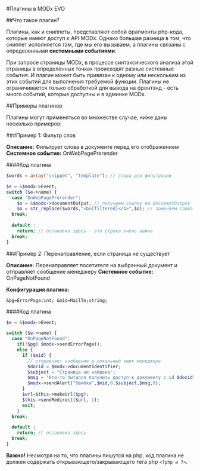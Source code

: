 #Плагины в MODx EVO

##Что такое плагин?

Плагины, как и сниппеты, представляют собой фрагменты php-кода, которые имеют доступ к API MODx. Однако большая разница в том, что сниппет исполняется там, где мы его вызываем, а плагины связаны с определенными **системными событиями**.

При запросе страницы MODx, в процессе синтаксического анализа этой страницы в определенных точках происходят разные системные события. И плагин может быть привязан к одному или нескольким из этих событий для выполнения требуемой функции. Плагины не ограничивается только обработкой для вывода на фронтэнд - есть много событий, которые доступны и в админке MODx.

##Примеры плагинов

Плагины могут применяться во множестве случае, ниже даны несколько примеров:

###Пример 1: Фильтр слов

**Описание:** Фильтрует слова в документе перед его отображением 
**Системное событие:** OnWebPagePrerender

####Код плагина

```php
$words = array("snippet", "template"); // слова для фильтрации

$e = &$modx->Event;
switch ($e->name) {
  case "OnWebPagePrerender":
    $o = &$modx->documentOutput; // получаем ссылку на documentOutput
    $o = str_replace($words,"<b>[filtered]</b>",$o); // заменяем слова
  break;
  
  default :
    return; // остановка здесь - эта строка очень важна
  break;
}
```

###Пример 2: Перенаправление, если страница не существует

**Описание:** Перенаправляет посетителя на выбранный документ и отправляет сообщение менеджеру 
**Системное событие:** OnPageNotFound 

**Конфигурация плагина:** 
```
&pg=ErrorPage;int; &mid=MailTo;string;
```

####Код плагина

```php
$e = &$modx->Event;

switch ($e->name) {
  case "OnPageNotFound":
    if(!$pg) $modx->sendErrorPage();
    else {
      if ($mid) {
        // отправляет сообщение в локальный ящик менеджера
        $docid = $modx->documentIdentifier;
        $subject = "Страница не найдена";
        $msg = "Кто-то пытался получить доступ к документу с id $docid";
        $modx->sendAlert("Ошибка",$mid,0,$subject,$msg,0);
      }
      $url=$this->makeUrl($pg);
      $this->sendRedirect($url, 1);
      exit;
    }
  break;

  default :
    return; // остановка здесь
  break;
}
```

**Важно!** Несмотря на то, что плагины пишутся на php, код плагина не должен содержать открывающего/закрывающего тега php `<?php и ?>`.
